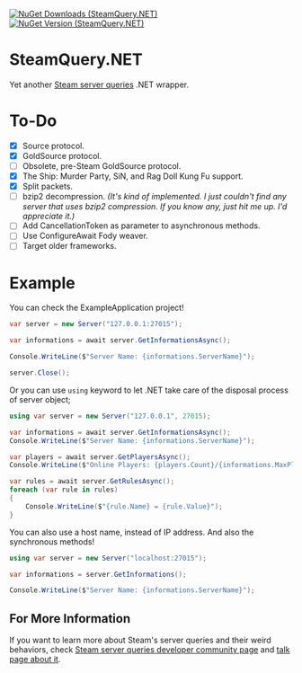 [![NuGet Downloads (SteamQuery.NET)](https://img.shields.io/nuget/dt/SteamQuery.NET?style=for-the-badge&color=D800FF)](https://www.nuget.org/packages/SteamQuery.NET)
[![NuGet Version (SteamQuery.NET)](https://img.shields.io/nuget/v/SteamQuery.NET?style=for-the-badge&color=D800FF)](https://www.nuget.org/packages/SteamQuery.NET)

# SteamQuery.NET
Yet another [Steam server queries](https://developer.valvesoftware.com/wiki/Server_queries) .NET wrapper.

# To-Do
- [x] Source protocol.
- [x] GoldSource protocol.
- [ ] Obsolete, pre-Steam GoldSource protocol.
- [x] The Ship: Murder Party, SiN, and Rag Doll Kung Fu support.
- [x] Split packets.
- [ ] bzip2 decompression. *(It's kind of implemented. I just couldn't find any server that uses bzip2 compression. If you know any, just hit me up. I'd appreciate it.)*
- [ ] Add CancellationToken as parameter to asynchronous methods.
- [ ] Use ConfigureAwait Fody weaver.
- [ ] Target older frameworks.

# Example
You can check the ExampleApplication project!
```csharp
var server = new Server("127.0.0.1:27015");

var informations = await server.GetInformationsAsync();

Console.WriteLine($"Server Name: {informations.ServerName}");

server.Close();
```

Or you can use `using` keyword to let .NET take care of the disposal process of server object;
```csharp
using var server = new Server("127.0.0.1", 27015);

var informations = await server.GetInformationsAsync();
Console.WriteLine($"Server Name: {informations.ServerName}");

var players = await server.GetPlayersAsync();
Console.WriteLine($"Online Players: {players.Count}/{informations.MaxPlayers}");

var rules = await server.GetRulesAsync();
foreach (var rule in rules)
{
    Console.WriteLine($"{rule.Name} = {rule.Value}");
}
```

You can also use a host name, instead of IP address. And also the synchronous methods!
```csharp
using var server = new Server("localhost:27015");

var informations = server.GetInformations();

Console.WriteLine($"Server Name: {informations.ServerName}");
```

## For More Information
If you want to learn more about Steam's server queries and their weird behaviors, check [Steam server queries developer community page](https://developer.valvesoftware.com/wiki/Server_queries) and [talk page about it](https://developer.valvesoftware.com/wiki/Talk:Server_queries).
